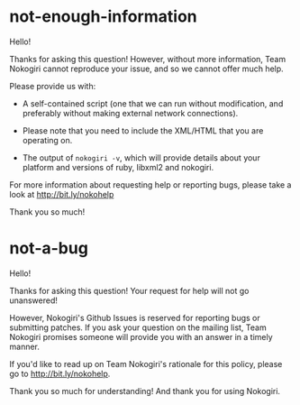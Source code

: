 # not-enough-information

Hello!

Thanks for asking this question! However, without more information,
Team Nokogiri cannot reproduce your issue, and so we cannot offer much
help.

Please provide us with:

* A self-contained script (one that we can run without modification,
  and preferably without making external network connections).

* Please note that you need to include the XML/HTML that you are
  operating on.

* The output of `nokogiri -v`, which will provide details about your
  platform and versions of ruby, libxml2 and nokogiri.

For more information about requesting help or reporting bugs, please
take a look at http://bit.ly/nokohelp

Thank you so much!

# not-a-bug

Hello!

Thanks for asking this question! Your request for help will not go
unanswered!

However, Nokogiri's Github Issues is reserved for reporting bugs or
submitting patches. If you ask your question on the mailing list, Team
Nokogiri promises someone will provide you with an answer in a timely
manner.

If you'd like to read up on Team Nokogiri's rationale for this policy,
please go to http://bit.ly/nokohelp.

Thank you so much for understanding! And thank you for using Nokogiri.

